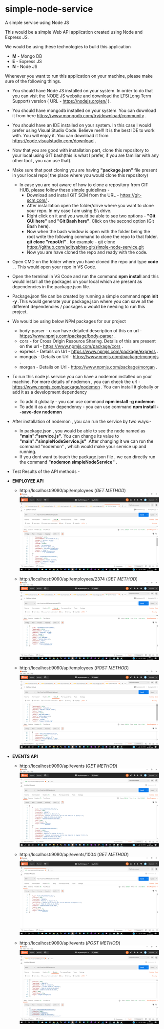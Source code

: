 # simple-node-service
A simple service using Node JS

This would be a simple Web API application created using Node and Express JS.

We would be using these technologies to build this application 
* **M** - Mongo DB
* **E** - Express JS
* **N** - Node JS

Whenever you want to run this application on your machine, please make sure of the following things.
   * You should have Node JS installed on your system. In order to do that you can visit the NODE JS website and download the LTS(Long Term Support) version ( URL - https://nodejs.org/en/ ).

   * You should have mongodb installed on your system. You can download it from here https://www.mongodb.com/try/download/community .

   * You should have an IDE installed on your system. In this case I would prefer using Visual Studio Code.
Believe me!!! It is the best IDE to work with. You will enjoy it. You can download it from https://code.visualstudio.com/download .

   * Now that you are good with installation part, clone this repository to your local using GIT bash(this is what I prefer, if you are familiar with any other tool , you can use that).

* Make sure that post cloning you are having **"package.json"** file present in your local repo( the place where you would clone this repository)
    * In case you are not aware of how to clone a repository from GIT HUB, please follow these simple guidelines - 
        - Download and install GIT SCM from the URL - https://git-scm.com/ .
        - After installation open the folder/drive where you want to clone your repo. In my case I am using E:\ drive.
        - Right click on it and you would be able to see two options - **"Git GUI here"** and **"Git Bash here"**. Click on the second option (Git Bash here).
        - Now when the bash window is open with the folder being the root write the following command to clone the repo to that folder.
            **git clone "repoUrl"** . for example - git clone https://github.com/adityabhat-git/simple-node-service.git 
        - Now you are have cloned the repo and ready with the code.

* Open CMD on the folder where you have cloned the repo and type **code .** . This would open your repo in VS Code.

* Open the terminal in VS Code and run the command **npm install** and this would install all the packages on your local which are present as dependencies in the package.json file.

* Package.json file can be created by running a simple command **npm init -y** .This would generate your package.json where you can save all the different dependencies / packages u would be needing to run this project. 

* We would be using below NPM packages for our project 
    - body-parser - u can have detailed description of this on url - https://www.npmjs.com/package/body-parser .
    - cors - for Cross Origin Resource Sharing. Details of this are present on the url - https://www.npmjs.com/package/cors .
    - express - Details on Url - https://www.npmjs.com/package/express .
    - mongojs - Details on Url - https://www.npmjs.com/package/mongojs .
    - morgan  - Details on Url - https://www.npmjs.com/package/morgan  .
    
* To run this node js service you can have a nodemon installed on your machine. For more details of nodemon , you can check the url - https://www.npmjs.com/package/nodemon . You can install it globally or add it as a development dependency 
    - To add it globally - you can use command **npm install -g nodemon**
    - To add it as a dev dependency - you can use command **npm install --save-dev nodemon**

* After installation of nodemon , you can run the service by two ways:- 
    - In package.json , you would be able to see the node named as **"main":"service.js"**. You can change its value to **"main":"simpleNodeService.js"** .After changing it we can run the command "nodemon" , which would make your service up and running.
    - If you dont want to touch the package.json file , we can directly run the command **"nodemon simpleNodeService"** .
    
* Test Results of the API methods - 

* **EMPLOYEE API**
    * http://localhost:9090/api/employees (_GET METHOD_)
    ![Get All Employees](https://github.com/adityabhat-git/simple-node-service/blob/master/test-result-images/GetAllEmployees.png)

    * http://localhost:9090/api/employees/2374 (_GET METHOD_)
    ![Get Employee Details](https://github.com/adityabhat-git/simple-node-service/blob/master/test-result-images/GetEmployeeDetails.png)

    * http://localhost:9090/api/employees (_POST METHOD_)
    ![Add a new Employee](https://github.com/adityabhat-git/simple-node-service/blob/master/test-result-images/AddNewEmployee.png)


* **EVENTS API**
    * http://localhost:9090/api/events (_GET METHOD_)
    ![Get All Events](https://github.com/adityabhat-git/simple-node-service/blob/master/test-result-images/GetAllEvents.png)

    * http://localhost:9090/api/events/1004 (_GET METHOD_)
    ![Get Event Details](https://github.com/adityabhat-git/simple-node-service/blob/master/test-result-images/GetEventDetails.png)

    * http://localhost:9090/api/events (_POST METHOD_)
    ![Add a new Event](https://github.com/adityabhat-git/simple-node-service/blob/master/test-result-images/AddNewEvent.png)

